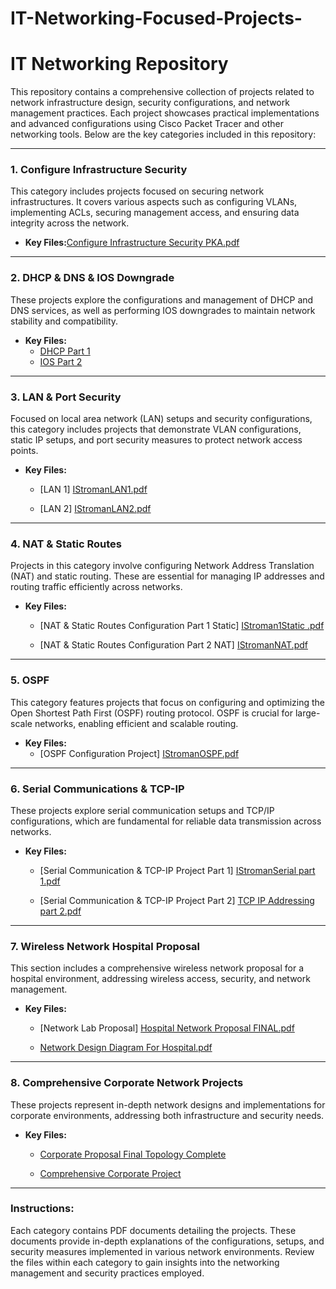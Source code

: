 # IT-Networking-Focused-Projects-
# IT Networking Repository

This repository contains a comprehensive collection of projects related to network infrastructure design, security configurations, and network management practices. Each project showcases practical implementations and advanced configurations using Cisco Packet Tracer and other networking tools. Below are the key categories included in this repository:

---

### 1. Configure Infrastructure Security
This category includes projects focused on securing network infrastructures. It covers various aspects such as configuring VLANs, implementing ACLs, securing management access, and ensuring data integrity across the network.

- **Key Files:**[Configure Infrastructure Security PKA.pdf](https://github.com/user-attachments/files/16828182/Configure.Infrastructure.Security.PKA.pdf)

 
---

### 2. DHCP & DNS & IOS Downgrade
These projects explore the configurations and management of DHCP and DNS services, as well as performing IOS downgrades to maintain network stability and compatibility.

- **Key Files:**
  - [DHCP Part 1](./DHCP_DNS_IOS_Downgrade/IStromanDHCP_Part_1.pdf)
  - [IOS Part 2](./DHCP_DNS_IOS_Downgrade/IStromanDHCP_Part_1.pdf)

---

### 3. LAN & Port Security
Focused on local area network (LAN) setups and security configurations, this category includes projects that demonstrate VLAN configurations, static IP setups, and port security measures to protect network access points.

- **Key Files:**
  - [LAN 1] [IStromanLAN1.pdf](https://github.com/user-attachments/files/16828185/IStromanLAN1.pdf)

  - [LAN 2] [IStromanLAN2.pdf](https://github.com/user-attachments/files/16828186/IStromanLAN2.pdf)

  

---


### 4. NAT & Static Routes
Projects in this category involve configuring Network Address Translation (NAT) and static routing. These are essential for managing IP addresses and routing traffic efficiently across networks.

- **Key Files:**
  - [NAT & Static Routes Configuration Part 1 Static] [IStroman1Static .pdf](https://github.com/user-attachments/files/16828189/IStroman1Static.pdf)


  - [NAT & Static Routes Configuration Part 2 NAT] [IStromanNAT.pdf](https://github.com/user-attachments/files/16828124/IStromanNAT.pdf)



---

### 5. OSPF
This category features projects that focus on configuring and optimizing the Open Shortest Path First (OSPF) routing protocol. OSPF is crucial for large-scale networks, enabling efficient and scalable routing.

- **Key Files:**
  - [OSPF Configuration Project] [IStromanOSPF.pdf](https://github.com/user-attachments/files/16828192/IStromanOSPF.pdf)

 

---

### 6. Serial Communications & TCP-IP
These projects explore serial communication setups and TCP/IP configurations, which are fundamental for reliable data transmission across networks.

- **Key Files:**
  - [Serial Communication & TCP-IP Project Part 1] [IStromanSerial part 1.pdf](https://github.com/user-attachments/files/16828197/IStromanSerial.part.1.pdf)

  - [Serial Communication & TCP-IP Project Part 2] [TCP IP Addressing part 2.pdf](https://github.com/user-attachments/files/16828198/TCP.IP.Addressing.part.2.pdf)

 

---

### 7. Wireless Network Hospital Proposal
This section includes a comprehensive wireless network proposal for a hospital environment, addressing wireless access, security, and network management.

- **Key Files:**
  - [Network Lab Proposal] [ Hospital Network Proposal FINAL.pdf](https://github.com/user-attachments/files/16828203/ITT-370.Hospital.Network.Proposal.FINAL.pdf)

  - [Network Design Diagram For Hospital.pdf](https://github.com/user-attachments/files/16828206/Final.Copy.of.Network.Design.Diagram.Modifed.For.Hospital.pdf)

  

---

### 8. Comprehensive Corporate Network Projects
These projects represent in-depth network designs and implementations for corporate environments, addressing both infrastructure and security needs.

- **Key Files:**
  - [Corporate Proposal Final Topology Complete](https://github.com/user-attachments/files/16828208/Corp.Proposal.final.Topology.Complete.final.pdf)

  - [ Comprehensive Corporate Project](https://github.com/user-attachments/files/16828210/ITT.270.final.Benchmark.Comprehensive.Corporate.Project.final.pdf)


---

### Instructions:
Each category contains PDF documents detailing the projects. These documents provide in-depth explanations of the configurations, setups, and security measures implemented in various network environments. Review the files within each category to gain insights into the networking management and security practices employed.


